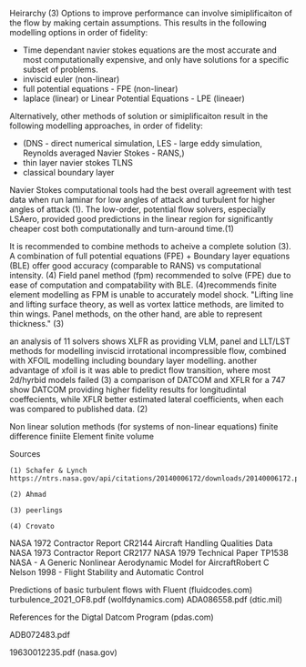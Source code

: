 Heirarchy (3)
Options to improve performance can involve simiplificaiton of the flow by making certain assumptions. This results in the following modelling options in order of fidelity: 
* Time dependant navier stokes equations are the most accurate and most computationally expensive, and only have solutions for a specific subset of problems.
* inviscid euler (non-linear)
* full potential equations - FPE (non-linear)
* laplace (linear) or Linear Potential Equations - LPE (lineaer)

Alternatively, other methods of solution or simiplificaiton result in the following modelling approaches, in order of fidelity:
* (DNS - direct numerical simulation,   LES - large eddy simulation,  Reynolds averaged Navier Stokes - RANS,)
* thin layer navier stokes TLNS
* classical boundary layer

Navier Stokes computational tools had the best overall agreement with test data when run laminar for low angles of attack and turbulent for higher angles of attack (1).
The low-order, potential flow solvers, especially LSAero, provided good predictions in the linear region for significantly cheaper cost both computationally and turn-around time.(1) 

It is recommended to combine methods to acheive a complete solution (3).  A combination of full potential equations (FPE) + Boundary layer equations (BLE) offer good accuracy (comparable to RANS) vs computational intensity. (4) Field panel method (fpm) recommended to solve (FPE) due to ease of computation and compatability with BLE. (4)recommends finite element modelling as FPM is unable to accurately model shock. "Lifting line and lifting surface theory, as well as vortex lattice methods, are limited to thin wings. Panel methods, on the other hand, are able to represent thickness." (3)

an analysis of 11 solvers shows XLFR as providing VLM, panel  and LLT/LST methods for modelling inviscid irrotational incompressible flow, combined with XFOIL modelling including boundary layer modelling. another advantage of xfoil is it was able to predict flow transition, where most 2d/hyrbid models failed (3) a comparison of DATCOM and XFLR for a 747 show DATCOM providing higher fidelity results for longitudintal coeffecients, while XFLR better estimated lateral coefficients, when each was compared to published data. (2)

Non linear solution methods (for systems of non-linear equations)
    finite difference
    finiite Element
    finite volume

Sources

    (1) Schafer & Lynch https://ntrs.nasa.gov/api/citations/20140006172/downloads/20140006172.pdf

    (2) Ahmad

    (3) peerlings

    (4) Crovato

NASA 1972 Contractor Report CR2144 Aircraft Handling Qualities Data
NASA 1973 Contractor Report CR2177
NASA 1979 Technical Paper TP1538
NASA - A Generic Nonlinear Aerodynamic Model for AircraftRobert C Nelson 1998 - Flight Stability and Automatic Control

Predictions of basic turbulent flows with Fluent (fluidcodes.com)
turbulence_2021_OF8.pdf (wolfdynamics.com)
ADA086558.pdf (dtic.mil)

References for the Digtal Datcom Program (pdas.com)

ADB072483.pdf

19630012235.pdf (nasa.gov)
 